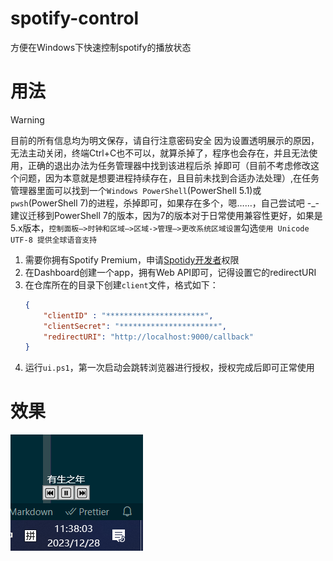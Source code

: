 # spotify-control
方便在Windows下快速控制spotify的播放状态

# 用法
> [!WARNING]
> 目前的所有信息均为明文保存，请自行注意密码安全
> 因为设置透明展示的原因，无法主动关闭，终端Ctrl+C也不可以，就算杀掉了，程序也会存在，并且无法使用，正确的退出办法为任务管理器中找到该进程后杀
> 掉即可（目前不考虑修改这个问题，因为本意就是想要进程持续存在，且目前未找到合适办法处理）,在任务管理器里面可以找到一个`Windows PowerShell`(PowerShell 5.1)或`pwsh`(PowerShell 7)的进程，杀掉即可，如果存在多个，嗯……，自己尝试吧 -_-
> 建议迁移到PowerShell 7的版本，因为7的版本对于日常使用兼容性更好，如果是5.x版本，`控制面板—>时钟和区域—>区域->管理—>更改系统区域设置`勾选`使用 Unicode UTF-8 提供全球语音支持`
1. 需要你拥有Spotify Premium，申请[Spotidy开发者](https://developer.spotify.com/dashboard)权限
2. 在Dashboard创建一个app，拥有Web API即可，记得设置它的redirectURI
3. 在仓库所在的目录下创建`client`文件，格式如下：
    ```json
    {
        "clientID" : "**********************",
        "clientSecret": "**********************",
        "redirectURI": "http://localhost:9000/callback"
    }
    ```
4. 运行`ui.ps1`，第一次启动会跳转浏览器进行授权，授权完成后即可正常使用

# 效果

![](show.png)
